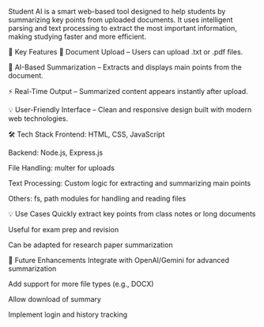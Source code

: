 Student AI is a smart web-based tool designed to help students by summarizing key points from uploaded documents. It uses intelligent parsing and text processing to extract the most important information, making studying faster and more efficient.

📌 Key Features
📄 Document Upload – Users can upload .txt or .pdf files.

🧠 AI-Based Summarization – Extracts and displays main points from the document.

⚡ Real-Time Output – Summarized content appears instantly after upload.

💡 User-Friendly Interface – Clean and responsive design built with modern web technologies.

🛠️ Tech Stack
Frontend: HTML, CSS, JavaScript

Backend: Node.js, Express.js

File Handling: multer for uploads

Text Processing: Custom logic for extracting and summarizing main points

Others: fs, path modules for handling and reading files

💡 Use Cases
Quickly extract key points from class notes or long documents

Useful for exam prep and revision

Can be adapted for research paper summarization

🚀 Future Enhancements
Integrate with OpenAI/Gemini for advanced summarization

Add support for more file types (e.g., DOCX)

Allow download of summary

Implement login and history tracking

